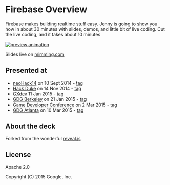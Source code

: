 # Firebase Overview

Firebase makes building realtime stuff easy. Jenny is going to show you how in about 30 minutes with slides, demos, and 
little bit of live coding. Cut the live coding, and it takes about 10 minutes

[![preview animation](preview.gif)](https://mimming.com/presos/firebase-overview/)

Slides live on [mimming.com](https://mimming.com/presos/firebase-overview/)

## Presented at
- [neoHack14](http://www.meetup.com/Women-Who-Code-SF/events/182497842/?oc=evam) on 10 Sept 2014 - [tag](https://github.com/mimming/firebase-in-10-minutes/releases/tag/neoHacks14)
- [Hack Duke](http://www.hackduke.com/tech-talks) on 14 Nov 2014 - [tag](https://github.com/mimming/firebase-overview/releases/tag/hackduke14) 
- [GXdev](http://gxdev.eventbrite.com) 11 Jan 2015 - [tag](https://github.com/mimming/firebase-in-10-minutes/releases/tag/GXdev15)
- [GDG Berkeley](http://www.meetup.com/GDGBerkeley/events/219265674/) on 21 Jan 2015 - [tag](https://github.com/mimming/firebase-overview/releases/tag/2015-01-21-gdg-berkeley-meetup)
- [Game Developer Conference](https://events.withgoogle.com/gdc-developer-day/pages/code-labs/) on 2 Mar 2015 - [tag](https://github.com/mimming/firebase-overview/releases/tag/2015-03-02-gdc)
- [GDG Atlanta](http://www.meetup.com/gdg-atlanta/events/219977510/) on 10 Mar 2015 - [tag](https://github.com/mimming/firebase-overview/releases/tag/2015-03-10-gdg-atlanta)

## About the deck

Forked from the wonderful [reveal.js](https://github.com/hakimel/reveal.js)

## License

Apache 2.0

Copyright (C) 2015 Google, Inc.
